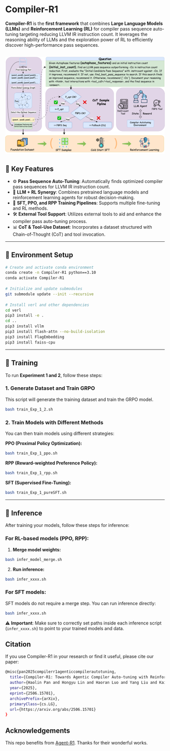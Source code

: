 # Compiler-R1

**Compiler-R1** is the **first framework** that combines **Large Language Models (LLMs)** and **Reinforcement Learning (RL)** for compiler pass sequence auto-tuning targeting reducing LLVM IR instruction count. It leverages the reasoning ability of LLMs and the exploration power of RL to efficiently discover high-performance pass sequences.

![Compiler-R1 Overview](Compiler-R1.png)
---

## 🌟 Key Features

- ⚙️ **Pass Sequence Auto-Tuning**: Automatically finds optimized compiler pass sequences for LLVM IR instruction count.
- 🧠 **LLM + RL Synergy**: Combines pretrained language models and reinforcement learning agents for robust decision-making.
- 🔁 **SFT, PPO, and RPP Training Pipelines**: Supports multiple fine-tuning and RL methods.
- 🛠️ **External Tool Support**: Utilizes external tools to aid and enhance the compiler pass auto-tuning process.
- 📊 **CoT & Tool-Use Dataset**: Incorporates a dataset structured with Chain-of-Thought (CoT) and tool invocation.

---

## 🔧 Environment Setup

```bash
# Create and activate conda environment
conda create -n Compiler-R1 python==3.10
conda activate Compiler-R1

# Initialize and update submodules
git submodule update --init --recursive

# Install verl and other dependencies
cd verl
pip3 install -e .
cd .. 
pip3 install vllm
pip3 install flash-attn --no-build-isolation
pip3 install FlagEmbedding
pip3 install faiss-cpu
```

---

## 🧪 Training

To run **Experiment 1 and 2**, follow these steps:

### 1. Generate Dataset and Train GRPO

This script will generate the training dataset and train the GRPO model.

```bash
bash train_Exp_1_2.sh
```

### 2. Train Models with Different Methods

You can then train models using different strategies:

**PPO (Proximal Policy Optimization):**
```bash
bash train_Exp_1_ppo.sh
```

**RPP (Reward-weighted Preference Policy):**
```bash
bash train_Exp_1_rpp.sh
```

**SFT (Supervised Fine-Tuning):**
```bash
bash train_Exp_1_pureSFT.sh
```

---

## 🚀 Inference

After training your models, follow these steps for inference:

### For RL-based models (PPO, RPP):

1.  **Merge model weights:**
```bash
bash infer_model_merge.sh
```
2.  **Run inference:**
```bash
bash infer_xxxx.sh
```
            
### For SFT models:

SFT models do not require a merge step. You can run inference directly:

```bash
bash infer_xxxx.sh
```

⚠️ **Important**: Make sure to correctly set paths inside each inference script (`infer_xxxx.sh`) to point to your trained models and data.

## Citation
If you use Compiler-R1 in your research or find it useful, please cite our paper:

```bash
@misc{pan2025compilerr1agenticcompilerautotuning,
  title={Compiler-R1: Towards Agentic Compiler Auto-tuning with Reinforcement Learning}, 
  author={Haolin Pan and Hongyu Lin and Haoran Luo and Yang Liu and Kaichun Yao and Libo Zhang and Mingjie Xing and Yanjun Wu},
  year={2025},
  eprint={2506.15701},
  archivePrefix={arXiv},
  primaryClass={cs.LG},
  url={https://arxiv.org/abs/2506.15701}
}
```

## Acknowledgements
This repo benefits from [Agent-R1](https://github.com/0russwest0/Agent-R1). Thanks for their wonderful works.
